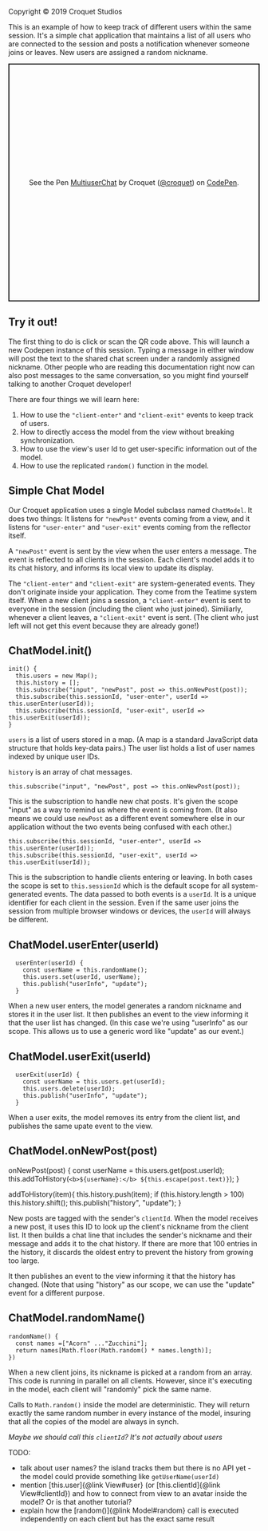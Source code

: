 Copyright © 2019 Croquet Studios

This is an example of how to keep track of different users within the same session. It's a simple chat application that maintains a list of all users who are connected to the session and posts a notification whenever someone joins or leaves. New users are assigned a random nickname.

<p class="codepen" data-height="477" data-theme-id="37149" data-default-tab="result" data-user="croquet" data-slug-hash="NZjLzO" style="height: 477px; box-sizing: border-box; display: flex; align-items: center; justify-content: center; border: 2px solid; margin: 1em 0; padding: 1em;" data-pen-title="Multiuser Chat">
  <span>See the Pen <a href="https://codepen.io/croquet/full/NZjLzO">
  MultiuserChat</a> by Croquet (<a href="https://codepen.io/croquet">@croquet</a>)
  on <a href="https://codepen.io">CodePen</a>.</span>
</p>
<script async src="https://static.codepen.io/assets/embed/ei.js"></script>

## **Try it out!**
The first thing to do is click or scan the QR code above. This will launch a new Codepen instance of this session. Typing a message in either window will post the text to the shared chat screen under a randomly assigned nickname. Other people who are reading this documentation right now can also post messages to the same conversation, so you might find yourself talking to another Croquet developer!

There are four things we will learn here:

1. How to use the `"client-enter"` and `"client-exit"` events to keep track of users.
2. How to directly access the model from the view without breaking synchronization.
3. How to use the view's user Id to get user-specific information out of the model.
4. How to use the replicated `random()` function in the model.

## Simple Chat Model

Our Croquet application uses a single Model subclass named `ChatModel`. It does two things: It listens for `"newPost"` events coming from a view, and it listens for `"user-enter"` and `"user-exit"` events coming from the reflector itself.

A `"newPost"` event is sent by the view when the user enters a message. The event is reflected to all clients in the session. Each client's model adds it to its chat history, and informs its local view to update its display.

The `"client-enter"` and `"client-exit"` are system-generated events. They don't originate inside your application. They come from the Teatime system itself. When a new client joins a session, a `"client-enter"` event is sent to everyone in the session (including the client who just joined). Similiarly, whenever a client leaves, a `"client-exit"` event is sent. (The client who just left will not get this event because they are already gone!)

## ChatModel.init()

  ```
  init() {
    this.users = new Map();
    this.history = [];
    this.subscribe("input", "newPost", post => this.onNewPost(post));
    this.subscribe(this.sessionId, "user-enter", userId => this.userEnter(userId));
    this.subscribe(this.sessionId, "user-exit", userId => this.userExit(userId));
  }
  ```

`users` is a list of users stored in a map. (A map is a standard JavaScript data structure that holds key-data pairs.) The user list holds a list of user names indexed by unique user IDs.

`history` is an array of chat messages.
```
this.subscribe("input", "newPost", post => this.onNewPost(post));
```

This is the subscription to handle new chat posts. It's given the scope "input" as a way to remind us where the event is coming from. (It also means we could use `newPost` as a different event somewhere else in our application without the two events being confused with each other.)
```
this.subscribe(this.sessionId, "user-enter", userId => this.userEnter(userId));
this.subscribe(this.sessionId, "user-exit", userId => this.userExit(userId));
```
This is the subscription to handle clients entering or leaving. In both cases the scope is set to `this.sessionId` which is the default scope for all system-generated events. The data passed to both events is a `userId`. It is a unique identifier for each client in the session. Even if the same user joins the session from multiple browser windows or devices, the `userId` will always be different.

## ChatModel.userEnter(userId)
```
  userEnter(userId) {
    const userName = this.randomName();
    this.users.set(userId, userName);
    this.publish("userInfo", "update");
  }
```
When a new user enters, the model generates a random nickname and stores it in the user list. It then publishes an event to the view informing it that the user list has changed. (In this case we're using "userInfo" as our scope. This allows us to use a generic word like "update" as our event.)

## ChatModel.userExit(userId)
```
  userExit(userId) {
    const userName = this.users.get(userId);
    this.users.delete(userId);
    this.publish("userInfo", "update");
  }
```
When a user exits, the model removes its entry from the client list, and publishes the same upate event to the view.

## ChatModel.onNewPost(post)


  onNewPost(post) {
    const userName = this.users.get(post.userId);
    this.addToHistory(`<b>${userName}:</b> ${this.escape(post.text)}`);
  }

  addToHistory(item){
    this.history.push(item);
    if (this.history.length > 100) this.history.shift();
    this.publish("history", "update");
  }

New posts are tagged with the sender's `clientId`. When the model receives a new post, it uses this ID to look up the client's nickname from the client list. It then builds a chat line that includes the sender's nickname and their message and adds it to the chat history. If there are more that 100 entries in the history, it discards the oldest entry to prevent the history from growing too large.

It then publishes an event to the view informing it that the history has changed. (Note that using "history" as our scope, we can use the "update" event for a different purpose.

## ChatModel.randomName()

  ```
  randomName() {
    const names =["Acorn" ..."Zucchini"];
    return names[Math.floor(Math.random() * names.length)];
  })
  ```

When a new client joins, its nickname is picked at a random from an array. This code is running in parallel on all clients. However, since it's executing in the model, each client will "randomly" pick the same name.

Calls to `Math.random()` inside the model are deterministic. They will return exactly the same random number in every instance of the model, insuring that all the copies of the model are always in synch.






_Maybe we should call this `clientId`? It's not actually about users_

TODO:
* talk about user names? the island tracks them but there is no API yet - the model could provide something like `getUserName(userId)`
* mention [this.user]{@link View#user} (or [this.clientId]{@link View#clientId}) and how to connect from view to an avatar inside the model? Or is that another tutorial?
* explain how the [random()]{@link Model#random} call is executed independently on each client but has the exact same result
